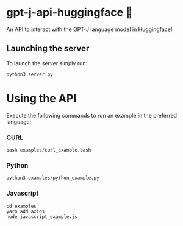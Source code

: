 # gpt-j-api-huggingface 🤗

An API to interact with the GPT-J language model in Huggingface! 

## Launching the server

To launch the server simply run:

```
python3 server.py
```

# Using the API

Execute the following commands to run an example in the preferred language:

### CURL

```
bash examples/curl_example.bash
```

### Python

```
python3 examples/python_example.py
```

### Javascript

```
cd examples
yarn add axios
node javascript_example.js
```
